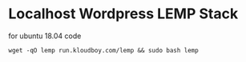 # Localhost Wordpress LEMP Stack
 for ubuntu 18.04
code


```
wget -qO lemp run.kloudboy.com/lemp && sudo bash lemp
```